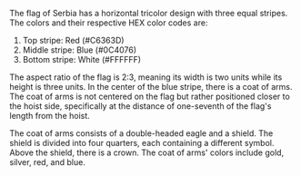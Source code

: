 The flag of Serbia has a horizontal tricolor design with three equal stripes. The colors and their respective HEX color codes are:

1. Top stripe: Red (#C6363D)
2. Middle stripe: Blue (#0C4076)
3. Bottom stripe: White (#FFFFFF)

The aspect ratio of the flag is 2:3, meaning its width is two units while its height is three units. In the center of the blue stripe, there is a coat of arms. The coat of arms is not centered on the flag but rather positioned closer to the hoist side, specifically at the distance of one-seventh of the flag's length from the hoist.

The coat of arms consists of a double-headed eagle and a shield. The shield is divided into four quarters, each containing a different symbol. Above the shield, there is a crown. The coat of arms' colors include gold, silver, red, and blue.